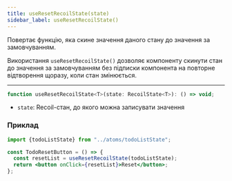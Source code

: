 ```yaml
---
title: useResetRecoilState(state)
sidebar_label: useResetRecoilState()
---
```


Повертає функцію, яка скине значення даного стану до значення за замовчуванням.

Використання `useResetRecoilState()` дозволяє компоненту скинути стан до значення за замовчуванням без підписки компонента на повторне відтворення щоразу, коли стан змінюється.

---

```jsx
function useResetRecoilState<T>(state: RecoilState<T>): () => void;
```

- `state`: Recoil-стан, до якого можна записувати значення

### Приклад

```jsx
import {todoListState} from "../atoms/todoListState";

const TodoResetButton = () => {
  const resetList = useResetRecoilState(todoListState);
  return <button onClick={resetList}>Reset</button>;
};
```
